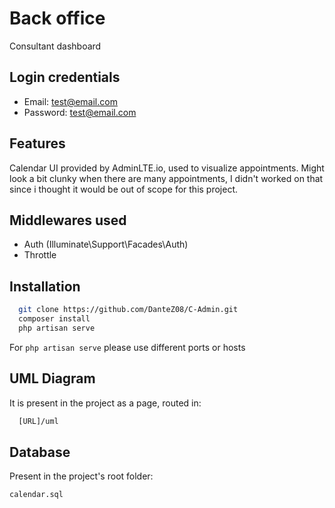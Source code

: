 
# Back office

Consultant dashboard

## Login credentials
- Email: test@email.com
- Password: test@email.com

## Features

Calendar UI provided by AdminLTE.io, used to visualize appointments. Might look a bit clunky when there are many appointments, I didn't worked on that since i thought it would be out of scope for this project.


## Middlewares used

- Auth (Illuminate\Support\Facades\Auth)
- Throttle

## Installation


```bash
  git clone https://github.com/DanteZ08/C-Admin.git
  composer install 
  php artisan serve
```
For ```php artisan serve``` please use different ports or hosts

## UML Diagram

It is present in the project as a page, routed in:
```bash
  [URL]/uml
```
## Database

Present in the project's root folder: 
```
calendar.sql
```
